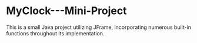 # MyClock---Mini-Project
This is a small Java project utilizing JFrame, incorporating numerous built-in functions throughout its implementation.
